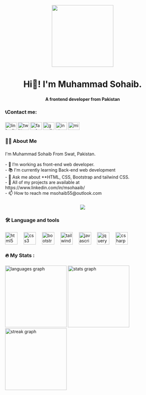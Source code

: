 <div align="center">
  <img height="200" src="https://www.audienceplanet.com/root/template/1//images/web-development.gif"  />
</div>

###

<h1 align="center">Hi👋! I'm Muhammad Sohaib.</h1>

###

<h4 align="center">A frontend developer from Pakistan</h4>

###

<h3 align="left">📞Contact me:</h3>

###

<div align="left">
  <a href="https://www.linkedin.com/in/msohaaib/"><img src="https://raw.githubusercontent.com/maurodesouza/profile-readme-generator/master/src/assets/icons/social/linkedin/default.svg" width="37" height="25" alt="linkedin logo"  /></a>
  <a href="https://twitter.com/msohaaib55"><img src="https://raw.githubusercontent.com/maurodesouza/profile-readme-generator/master/src/assets/icons/social/twitter/default.svg" width="37" height="25" alt="twitter logo"  /></a>
  <a href="https://www.facebook.com/msohaaib"><img src="https://raw.githubusercontent.com/maurodesouza/profile-readme-generator/master/src/assets/icons/social/facebook/default.svg" width="37" height="25" alt="facebook logo"  /></a>
  <a href="mailto: msohaib9685055@gmail.com"><img src="https://raw.githubusercontent.com/maurodesouza/profile-readme-generator/master/src/assets/icons/social/gmail/default.svg" width="37" height="25" alt="gmail logo"  /></a>
  <a href ="https://www.instagram.com/msohaaib/"><img src="https://raw.githubusercontent.com/maurodesouza/profile-readme-generator/master/src/assets/icons/social/instagram/default.svg" width="37" height="25" alt="instagram logo"  /></a>
  <a href="mailto:msohaib55@outlook.com"><img src="https://raw.githubusercontent.com/maurodesouza/profile-readme-generator/master/src/assets/icons/social/microsoft-outlook/default.svg" width="37" height="25" alt="microsoft-outlook logo" /></a>

###

<h3 align="left">👩‍💻  About Me</h3>

###

<p align="left">I'm Muhammad Sohaib From Swat, Pakistan.<br><br>- 🔭 I’m working as front-end web developer.<br>- 📚 I'm currently learning Back-end web development<br>- 💬 Ask me about **HTML, CSS, Bootstrap and tailwind CSS.<br>- 👯 All of my projects are available at https://www.linkedin.com/in/msohaaib/<br>- 📫 How to reach me msohaib55@outlook.com</p>

###

<div align="center">
  <img src="https://visitor-badge.laobi.icu/badge?page_id=msohaaib.msohaaib&left_text=views"  />
</div>

###

<h3 align="left">🛠 Language and tools</h3>

###

<div align="left">
  <img src="https://cdn.jsdelivr.net/gh/devicons/devicon/icons/html5/html5-original.svg" height="40" alt="html5 logo"  />
  <img width="12" />
  <img src="https://cdn.jsdelivr.net/gh/devicons/devicon/icons/css3/css3-original.svg" height="40" alt="css3 logo"  />
  <img width="12" />
  <img src="https://cdn.jsdelivr.net/gh/devicons/devicon/icons/bootstrap/bootstrap-original.svg" height="40" alt="bootstrap logo"  />
  <img width="12" />
  <img src="https://cdn.simpleicons.org/tailwindcss/06B6D4" height="40" alt="tailwindcss logo"  />
  <img width="12" />
  <img src="https://cdn.simpleicons.org/javascript/F7DF1E" height="40" alt="javascript logo"  />
  <img width="12" />
  <img src="https://skillicons.dev/icons?i=jquery" height="40" alt="jquery logo"  />
  <img width="12" />
  <img src="https://cdn.simpleicons.org/csharp/239120" height="40" alt="csharp logo"  />
</div>

###

<h3 align="left">🔥   My Stats :</h3>

###

<div align="left">
  <img src="https://github-readme-stats.vercel.app/api/top-langs?username=msohaaib&locale=en&hide_title=false&layout=compact&card_width=320&langs_count=3&theme=dark&hide_border=false&order=2" height="200" alt="languages graph"  />
  <img src="https://github-readme-stats.vercel.app/api?username=msohaaib&hide_title=false&hide_rank=false&show_icons=true&include_all_commits=true&count_private=true&disable_animations=false&theme=dark&locale=en&hide_border=false&order=1" height="200" alt="stats graph"  />
  <img src="https://streak-stats.demolab.com?user=msohaaib&locale=en&mode=daily&theme=dark&hide_border=false&border_radius=5&date_format=M j[, Y]&order=3" height="200" alt="streak graph"  />
</div>

###
